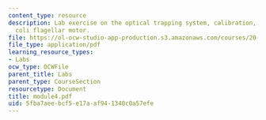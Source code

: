 ```yaml
---
content_type: resource
description: Lab exercise on the optical trapping system, calibration, and the E.
  coli flagellar motor.
file: https://ol-ocw-studio-app-production.s3.amazonaws.com/courses/20-309-biological-engineering-ii-instrumentation-and-measurement-fall-2006/5fba7aeebcf5e17aaf941340c0a57efe_module4.pdf
file_type: application/pdf
learning_resource_types:
- Labs
ocw_type: OCWFile
parent_title: Labs
parent_type: CourseSection
resourcetype: Document
title: module4.pdf
uid: 5fba7aee-bcf5-e17a-af94-1340c0a57efe
---
```

